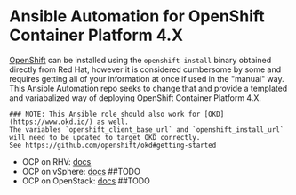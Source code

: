 # Ansible Automation for OpenShift Container Platform 4.X

[OpenShift](https://www.redhat.com/en/technologies/cloud-computing/openshift) can be installed using the `openshift-install` binary obtained directly from Red Hat, however it is considered cumbersome by some and requires getting all of your information at once if used in the "manual" way. This Ansible Automation repo seeks to change that and provide a templated and variabalized way of deploying OpenShift Container Platform 4.X. 

    ### NOTE: This Ansible role should also work for [OKD](https://www.okd.io/) as well. 
    The variables `openshift_client_base_url` and `openshift_install_url` will need to be updated to target OKD correctly. 
    See https://github.com/openshift/okd#getting-started

* OCP on RHV: [docs](docs/rhv.md)
* OCP on vSphere: [docs](docs/vsphere.md) ##TODO
* OCP on OpenStack: [docs](docs/openstack.md) ##TODO

